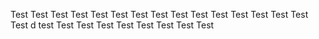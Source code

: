 
Test
Test
Test
Test
Test
Test
Test
Test
Test
Test
Test
Test
Test
Test
Test
Test
d
test
Test
Test
Test
Test
Test
Test
Test
Test
